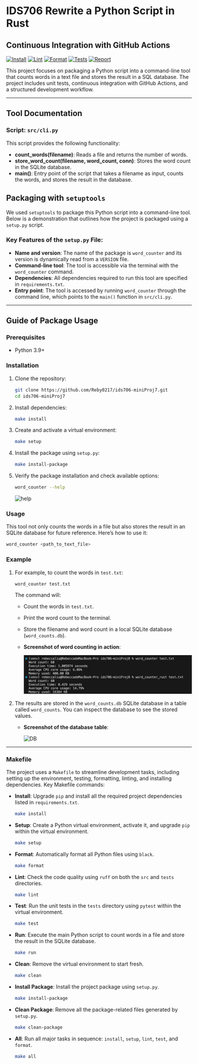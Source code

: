 # IDS706 Rewrite a Python Script in Rust

## Continuous Integration with GitHub Actions
[![Install](https://github.com/Reby0217/ids706-miniProj8/actions/workflows/install.yml/badge.svg)](https://github.com/Reby0217/ids706-miniProj8/actions/workflows/install.yml)
[![Lint](https://github.com/Reby0217/ids706-miniProj8/actions/workflows/lint.yml/badge.svg)](https://github.com/Reby0217/ids706-miniProj8/actions/workflows/lint.yml)
[![Format](https://github.com/Reby0217/ids706-miniProj8/actions/workflows/format.yml/badge.svg)](https://github.com/Reby0217/ids706-miniProj8/actions/workflows/format.yml)
[![Tests](https://github.com/Reby0217/ids706-miniProj8/actions/workflows/test.yml/badge.svg)](https://github.com/Reby0217/ids706-miniProj8/actions/workflows/test.yml)
[![Report](https://github.com/Reby0217/ids706-miniProj8/actions/workflows/report.yml/badge.svg)](https://github.com/Reby0217/ids706-miniProj8/actions/workflows/report.yml)


This project focuses on packaging a Python script into a command-line tool that counts words in a text file and stores the result in a SQL database. The project includes unit tests, continuous integration with GitHub Actions, and a structured development workflow.

---
## Tool Documentation

### Script: `src/cli.py`

This script provides the following functionality:

- **count_words(filename)**: Reads a file and returns the number of words.
- **store_word_count(filename, word_count, conn)**: Stores the word count in the SQLite database.
- **main()**: Entry point of the script that takes a filename as input, counts the words, and stores the result in the database.


## Packaging with `setuptools`

We used `setuptools` to package this Python script into a command-line tool. Below is a demonstration that outlines how the project is packaged using a `setup.py` script.

### Key Features of the `setup.py` File:
- **Name and version**: The name of the package is `word_counter` and its version is dynamically read from a `VERSION` file.
- **Command-line tool**: The tool is accessible via the terminal with the `word_counter` command.
- **Dependencies**: All dependencies required to run this tool are specified in `requirements.txt`.
- **Entry point**: The tool is accessed by running `word_counter` through the command line, which points to the `main()` function in `src/cli.py`.

---

## Guide of Package Usage

### Prerequisites

- Python 3.9+

### Installation

1. Clone the repository:

   ```bash
   git clone https://github.com/Reby0217/ids706-miniProj7.git
   cd ids706-miniProj7
   ```

2. Install dependencies:

   ```bash
   make install
   ```

3. Create and activate a virtual environment:
   ```bash
   make setup
   ```

4. Install the package using `setup.py`:
   ```bash
   make install-package
   ```

5. Verify the package installation and check available options:
   ```bash
   word_counter --help
   ```

   ![help](screenshots/help.png)

### Usage 

This tool not only counts the words in a file but also stores the result in an SQLite database for future reference. Here’s how to use it:

   ```bash
   word_counter <path_to_text_file>
   ```

### Example

1. For example, to count the words in `test.txt`:

   ```bash
   word_counter test.txt
   ```

   The command will:
   - Count the words in `test.txt`.
   - Print the word count to the terminal.
   - Store the filename and word count in a local SQLite database (`word_counts.db`).
   
   - **Screenshot of word counting in action**:

      ![Test](screenshots/test.png)

2. The results are stored in the `word_counts.db` SQLite database in a table called `word_counts`. You can inspect the database to see the stored values.

   - **Screenshot of the database table**:
   
      ![DB](screenshots/db.png)

---

### Makefile

The project uses a `Makefile` to streamline development tasks, including setting up the environment, testing, formatting, linting, and installing dependencies. Key Makefile commands:

- **Install**: Upgrade `pip` and install all the required project dependencies listed in `requirements.txt`.
  ```bash
  make install
  ```

- **Setup**: Create a Python virtual environment, activate it, and upgrade `pip` within the virtual environment.
  ```bash
  make setup
  ```

- **Format**: Automatically format all Python files using `black`.
  ```bash
  make format
  ```

- **Lint**: Check the code quality using `ruff` on both the `src` and `tests` directories.
  ```bash
  make lint
  ```

- **Test**: Run the unit tests in the `tests` directory using `pytest` within the virtual environment.
  ```bash
  make test
  ```

- **Run**: Execute the main Python script to count words in a file and store the result in the SQLite database.
  ```bash
  make run
  ```

- **Clean**: Remove the virtual environment to start fresh.
  ```bash
  make clean
  ```

- **Install Package**: Install the project package using `setup.py`.
  ```bash
  make install-package
  ```

- **Clean Package**: Remove all the package-related files generated by `setup.py`.
  ```bash
  make clean-package
  ```

- **All**: Run all major tasks in sequence: `install`, `setup`, `lint`, `test`, and `format`.
  ```bash
  make all
  ```
